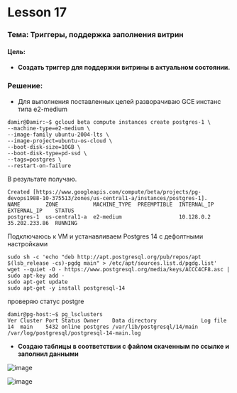 # Lesson 17
### Тема: Триггеры, поддержка заполнения витрин

#### Цель:
* __Создать триггер для поддержки витрины в актуальном состоянии.__

### Решение:

* Для выполнения поставленных целей разворачиваю GCE инстанс типа e2-medium
```
damir@Damir:~$ gcloud beta compute instances create postgres-1 \
--machine-type=e2-medium \
--image-family ubuntu-2004-lts \
--image-project=ubuntu-os-cloud \
--boot-disk-size=10GB \
--boot-disk-type=pd-ssd \
--tags=postgres \
--restart-on-failure
```
В результате получаю.
```
Created [https://www.googleapis.com/compute/beta/projects/pg-devops1988-10-375513/zones/us-central1-a/instances/postgres-1].
NAME        ZONE           MACHINE_TYPE  PREEMPTIBLE  INTERNAL_IP  EXTERNAL_IP    STATUS
postgres-1  us-central1-a  e2-medium                  10.128.0.2   35.202.233.86  RUNNING

```
Подключаюсь к VM и устанавливаем Postgres 14 с дефолтными настройками

```
sudo sh -c 'echo "deb http://apt.postgresql.org/pub/repos/apt $(lsb_release -cs)-pgdg main" > /etc/apt/sources.list.d/pgdg.list'
wget --quiet -O - https://www.postgresql.org/media/keys/ACCC4CF8.asc | sudo apt-key add -
sudo apt-get update
sudo apt-get -y install postgresql-14
```
проверяю статус postgre
```
damir@pg-host:~$ pg_lsclusters
Ver Cluster Port Status Owner    Data directory              Log file
14  main    5432 online postgres /var/lib/postgresql/14/main /var/log/postgresql/postgresql-14-main.log
```
* __Cоздаю таблицы в соответствии с файлом скаченным по ссылке и заполнил данными__


![image](https://user-images.githubusercontent.com/85208391/213932245-2b6435ea-bcb2-4714-963d-c891424f6f86.png)

![image](https://user-images.githubusercontent.com/85208391/214259157-579f6fe3-415f-4898-9c8d-c93317a67ed5.png)


 
